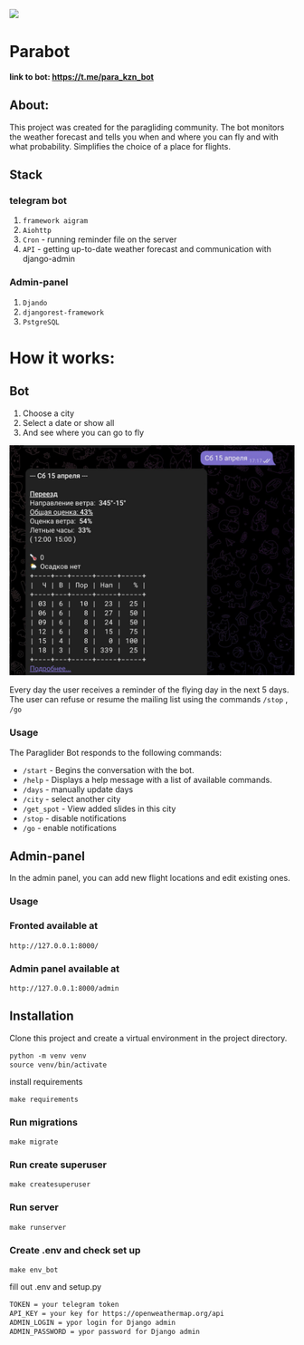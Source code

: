 [![](https://img.shields.io/pypi/pyversions/django-admin-interface.svg?color=3776AB&logo=python&logoColor=white)](https://www.python.org/)


# Parabot
<b> link to bot: https://t.me/para_kzn_bot </b>

## About: 
This project was created for the paragliding community.
The bot monitors the weather forecast and tells you when and where
you can fly and with what probability. Simplifies the choice of a place for flights.

## Stack
### telegram bot
1. `framework aigram`
2. `Aiohttp`
3. `Cron` - running reminder file on the server
4. `API` - getting up-to-date weather forecast and communication with django-admin

### Admin-panel
1. `Djando`
2. `djangorest-framework`
3. `PstgreSQL`

# How it works:
## Bot
1. Choose a city
2. Select a date or show all
3. And see where you can go to fly

![mess.jpg](mess.jpg)

Every day the user receives a reminder of the flying day in the next 5 days. The user can refuse or resume the mailing list using the commands `/stop` , `/go`


### Usage

The Paraglider Bot responds to the following commands:

- `/start` - Begins the conversation with the bot.
- `/help` - Displays a help message with a list of available commands.
- `/days` - manually update days
- `/city` - select another city
- `/get_spot` - View added slides in this city
- `/stop` - disable notifications
- `/go` - enable notifications

## Admin-panel
In the admin panel, you can add new flight locations and edit existing ones.
### Usage

### Fronted available at

```commandline
http://127.0.0.1:8000/
```

### Admin panel available at

```commandline
http://127.0.0.1:8000/admin
```
## Installation
Clone this project and create a virtual environment in the project directory.

```commandline
python -m venv venv
source venv/bin/activate
```
install requirements

```commandline
make requirements
```

### Run migrations

```commandline
make migrate
```
### Run create superuser

```commandline
make createsuperuser
```

### Run server

```commandline
make runserver
```

### Create .env and check set up

```commandline
make env_bot
```
fill out .env and setup.py
````
TOKEN = your telegram token
API_KEY = your key for https://openweathermap.org/api
ADMIN_LOGIN = ypor login for Django admin
ADMIN_PASSWORD = ypor password for Django admin
````


